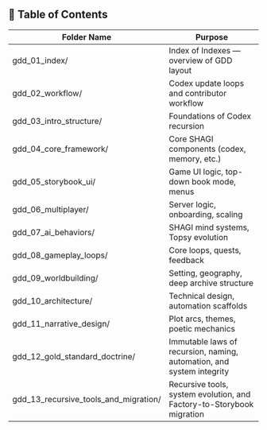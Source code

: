 <!-- Save to: shagi_archives/gdd/gdd_01_index/s1_1_index_of_indexes.md -->

## 📘 Table of Contents

| Folder Name                           | Purpose                                                               |
|---------------------------------------|-----------------------------------------------------------------------|
| gdd_01_index/                         | Index of Indexes — overview of GDD layout                             |
| gdd_02_workflow/                      | Codex update loops and contributor workflow                           |
| gdd_03_intro_structure/               | Foundations of Codex recursion                                        |
| gdd_04_core_framework/                | Core SHAGI components (codex, memory, etc.)                           |
| gdd_05_storybook_ui/                  | Game UI logic, top-down book mode, menus                              |
| gdd_06_multiplayer/                   | Server logic, onboarding, scaling                                     |
| gdd_07_ai_behaviors/                  | SHAGI mind systems, Topsy evolution                                   |
| gdd_08_gameplay_loops/                | Core loops, quests, feedback                                          |
| gdd_09_worldbuilding/                 | Setting, geography, deep archive structure                            |
| gdd_10_architecture/                  | Technical design, automation scaffolds                                |
| gdd_11_narrative_design/              | Plot arcs, themes, poetic mechanics                                   |
| gdd_12_gold_standard_doctrine/        | Immutable laws of recursion, naming, automation, and system integrity |
| gdd_13_recursive_tools_and_migration/ | Recursive tools, system evolution, and Factory-to-Storybook migration |
